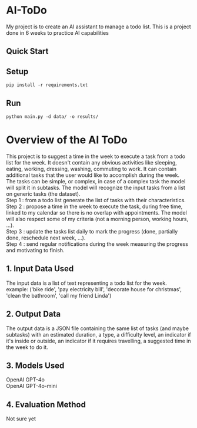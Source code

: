 # AI-ToDo
My project is to create an AI assistant to manage a todo list.
This is a project done in 6 weeks to practice AI capabilities

## Quick Start

## Setup
```pip install -r requirements.txt```

## Run
```python main.py -d data/ -o results/```

# Overview of the AI ToDo
This project is to suggest a time in the week to execute a task from a todo list for the week. It doesn't contain any obvious activities like sleeping, eating, working, dressing, washing, commuting to work. It can contain additional tasks that the user would like to accomplish during the week.  
The tasks can be simple, or complex, in case of a complex task the model will split it in subtasks. The model will recognize the input tasks from a list on generic tasks (the dataset).  
Step 1 : from a todo list generate the list of tasks with their characteristics.  
Step 2 : propose a time in the week to execute the task, during free time, linked to my calendar so there is no overlap with appointments. The model will also respect some of my criteria (not a morning person, working hours, ...).  
Step 3 : update the tasks list daily to mark the progress (done, partially done, reschedule next week, ...).  
Step 4 : send regular notifications during the week measuring the progress and motivating to finish.  

## 1. Input Data Used
The input data is a list of text representing a todo list for the week.  
example: ('bike ride', 'pay electricity bill', 'decorate house for christmas', 'clean the bathroom', 'call my friend Linda') 

## 2. Output Data
The output data is a JSON file containing the same list of tasks (and maybe subtasks) with an estimated duration, a type, a difficulty level, an indicator if it's inside or outside, an indicator if it requires travelling, a suggested time in the week to do it.  

## 3. Models Used
OpenAI GPT-4o  
OpenAI GPT-4o-mini  

## 4. Evaluation Method
Not sure yet
